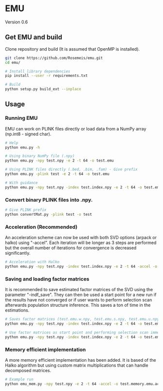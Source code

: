 # EMU
Version 0.6

## Get EMU and build
Clone repository and build (It is assumed that OpenMP is installed).
```bash
git clone https://github.com/Rosemeis/emu.git
cd emu/

# Install library dependencies
pip install --user -r requirements.txt

# Build
python setup.py build_ext --inplace
```

## Usage
### Running EMU
EMU can work on PLINK files directly or load data from a NumPy array (np.int8 - signed char).
```bash
# Help
python emu.py -h

# Using binary NumPy file (.npy)
python emu.py -npy test.npy -e 2 -t 64 -o test.emu

# Using PLINK files directly (.bed, .bim, .fam) - Give prefix
python emu.py -plink test -e 2 -t 64 -o test.emu

# With guidance
python emu.py -npy test.npy -index test.index.npy -e 2 -t 64 -o test.emu
```

### Convert binary PLINK files into .npy.
```bash
# Give PLINK prefix
python convertMat.py -plink test -o test
```

### Acceleration (Recommended)
An acceleration scheme can now be used with both SVD options (arpack or halko) using "-accel". Each iteration will be longer as 3 steps are performed but the overall number of iterations for convergence is decreased significantly.
```bash
# Acceleration with Halko
python emu.py -npy test.npy -index test.index.npy -e 2 -t 64 -accel -o test.emu.accel
```

### Saving and loading factor matrices
It is recommended to save estimated factor matrices of the SVD using the parameter "-indf_save". They can then be used a start point for a new run if the results have not converged or if user wants to perform selection scan afterwards population structure inference. This saves a ton of time in the estimations.
```bash
# Saves factor matrices (test.emu.w.npy, test.emu.s.npy, test.emu.u.npy)
python emu.py -npy test.npy -index test.index.npy -e 2 -t 64 -o test.emu -indf_save

# Use factor matrices as start point and performing selection scan immediately
python emu.py -npy test.npy -index test.index.npy -e 2 -t 64 -o test.emu -w test.emu.w.npy -s test.emu.s.npy -u test.emu.u.npy -selection -m 0
```

### Memory efficient implementation
A more memory efficient implementation has been added. It is based of the Halko algorithm but using custom matrix multiplications that can handle decomposed matrices.
```bash
# Example run
python emu_mem.py -npy test.npy -e 2 -t 64 -accel -o test.memory.emu.accel
``` 